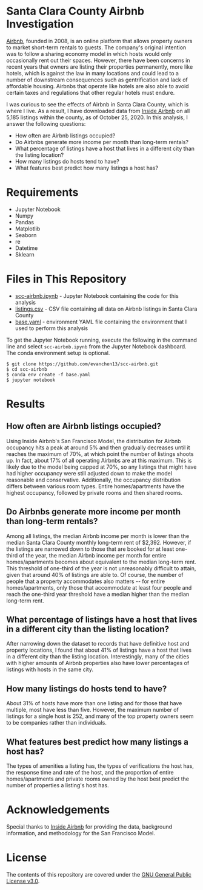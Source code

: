 # Santa Clara County Airbnb Investigation

[Airbnb](https://www.airbnb.com/), founded in 2008, is an online platform that allows property owners to market short-term rentals to guests. The company's original intention was to follow a sharing economy model in which hosts would only occasionally rent out their spaces. However, there have been concerns in recent years that owners are listing their properties permanently, more like hotels, which is against the law in many locations and could lead to a number of downstream consequences such as gentrification and lack of affordable housing. Airbnbs that operate like hotels are also able to avoid certain taxes and regulations that other regular hotels must endure.

I was curious to see the effects of Airbnb in Santa Clara County, which is where I live. As a result, I have downloaded data from [Inside Airbnb](http://insideairbnb.com/index.html) on all 5,185 listings within the county, as of October 25, 2020. In this analysis, I answer the following questions:

- How often are Airbnb listings occupied?
- Do Airbnbs generate more income per month than long-term rentals?
- What percentage of listings have a host that lives in a different city than the listing location?
- How many listings do hosts tend to have?
- What features best predict how many listings a host has?

# Requirements

- Jupyter Notebook
- Numpy
- Pandas
- Matplotlib
- Seaborn
- re
- Datetime
- Sklearn

# Files in This Repository

- [scc-airbnb.ipynb](https://github.com/evanchen13/scc-airbnb/blob/main/scc-airbnb.ipynb) - Jupyter Notebook containing the code for this analysis
- [listings.csv](https://github.com/evanchen13/scc-airbnb/blob/main/listings.csv) - CSV file containing all data on Airbnb listings in Santa Clara County
- [base.yaml](https://github.com/evanchen13/scc-airbnb/blob/main/base.yaml) - environment YAML file containing the environment that I used to perform this analysis

To get the Jupyter Notebook running, execute the following in the command line and select `scc-airbnb.ipynb` from the Jupyter Notebook dashboard. The conda environment setup is optional.

```
$ git clone https://github.com/evanchen13/scc-airbnb.git
$ cd scc-airbnb
$ conda env create -f base.yaml
$ jupyter notebook
```

# Results

## How often are Airbnb listings occupied?

Using Inside Airbnb's San Francisco Model, the distribution for Airbnb occupancy hits a peak at around 5% and then gradually decreases until it reaches the maximum of 70%, at which point the number of listings shoots up. In fact, about 17% of all operating Airbnbs are at this maximum. This is likely due to the model being capped at 70%, so any listings that might have had higher occupancy were still adjusted down to make the model reasonable and conservative. Additionally, the occupancy distribution differs between various room types. Entire homes/apartments have the highest occupancy, followed by private rooms and then shared rooms.

## Do Airbnbs generate more income per month than long-term rentals?

Among all listings, the median Airbnb income per month is lower than the median Santa Clara County monthly long-term rent of $2,392. However, if the listings are narrowed down to those that are booked for at least one-third of the year, the median Airbnb income per month for entire homes/apartments becomes about equivalent to the median long-term rent. This threshold of one-third of the year is not unreasonably difficult to attain, given that around 40% of listings are able to. Of course, the number of people that a property accommodates also matters -- for entire homes/apartments, only those that accommodate at least four people and reach the one-third year threshold have a median higher than the median long-term rent.

## What percentage of listings have a host that lives in a different city than the listing location?

After narrowing down the dataset to records that have definitive host and property locations, I found that about 41% of listings have a host that lives in a different city than the listing location. Interestingly, many of the cities with higher amounts of Airbnb properties also have lower percentages of listings with hosts in the same city.

## How many listings do hosts tend to have?

About 31% of hosts have more than one listing and for those that have multiple, most have less than five. However, the maximum number of listings for a single host is 252, and many of the top property owners seem to be companies rather than individuals.

## What features best predict how many listings a host has?

The types of amenities a listing has, the types of verifications the host has, the response time and rate of the host, and the proportion of entire homes/apartments and private rooms owned by the host best predict the number of properties a listing's host has.

# Acknowledgements

Special thanks to [Inside Airbnb](http://insideairbnb.com/index.html) for providing the data, background information, and methodology for the San Francisco Model.

# License

The contents of this repository are covered under the [GNU General Public License v3.0](https://github.com/evanchen13/scc-airbnb/blob/main/LICENSE).
